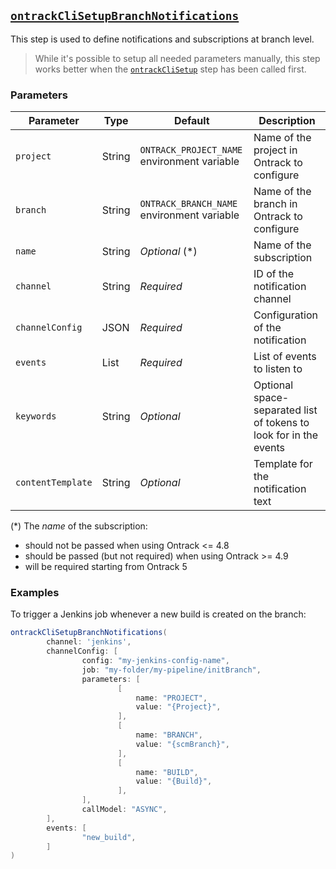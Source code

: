 ## [`ontrackCliSetupBranchNotifications`](ontrackCliSetupBranchNotifications.groovy)

This step is used to define notifications and subscriptions at branch level.

> While it's possible to setup all needed parameters manually, this step works better when the [`ontrackCliSetup`](ontrackCliSetup.md) step has been called first.

### Parameters

| Parameter         | Type         | Default                                     | Description                                                       |
|-------------------|--------------|---------------------------------------------|-------------------------------------------------------------------|
| `project`         | String       | `ONTRACK_PROJECT_NAME` environment variable | Name of the project in Ontrack to configure                       |
| `branch`          | String       | `ONTRACK_BRANCH_NAME` environment variable  | Name of the branch in Ontrack to configure                        |
| `name`            | String       | _Optional_ (*)                              | Name of the subscription                                          |
| `channel`         | String       | _Required_                                  | ID of the notification channel                                    |
| `channelConfig`   | JSON         | _Required_                                  | Configuration of the notification                                 |
| `events`          | List<String> | _Required_                                  | List of events to listen to                                       |
| `keywords`        | String       | _Optional_                                  | Optional space-separated list of tokens to look for in the events |
| `contentTemplate` | String       | _Optional_                                  | Template for the notification text                                |

(*) The _name_ of the subscription:

* should not be passed when using Ontrack <= 4.8
* should be passed (but not required) when using Ontrack >= 4.9
* will be required starting from Ontrack 5

### Examples

To trigger a Jenkins job whenever a new build is created on the branch:

```groovy
ontrackCliSetupBranchNotifications(
        channel: 'jenkins',
        channelConfig: [
                config: "my-jenkins-config-name",
                job: "my-folder/my-pipeline/initBranch",
                parameters: [
                        [
                            name: "PROJECT",
                            value: "{Project}",
                        ],
                        [
                            name: "BRANCH",
                            value: "{scmBranch}",
                        ],
                        [
                            name: "BUILD",
                            value: "{Build}",
                        ],
                ],
                callModel: "ASYNC",
        ],
        events: [
                "new_build",
        ]
)
```
